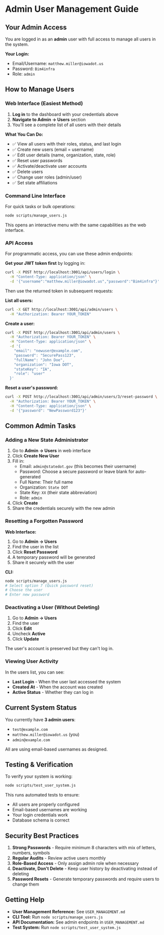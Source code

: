 # Admin User Management Guide

## Your Admin Access

You are logged in as an **admin** user with full access to manage all users in the system.

**Your Login:**
- Email/Username: `matthew.miller@iowadot.us`
- Password: `Bim4infra`
- Role: `admin`

## How to Manage Users

### Web Interface (Easiest Method)

1. **Log in** to the dashboard with your credentials above
2. **Navigate to Admin → Users** section
3. You'll see a complete list of all users with their details

**What You Can Do:**
- ✅ View all users with their roles, status, and last login
- ✅ Create new users (email = username)
- ✅ Edit user details (name, organization, state, role)
- ✅ Reset user passwords
- ✅ Activate/deactivate user accounts
- ✅ Delete users
- ✅ Change user roles (admin/user)
- ✅ Set state affiliations

### Command Line Interface

For quick tasks or bulk operations:

```bash
node scripts/manage_users.js
```

This opens an interactive menu with the same capabilities as the web interface.

### API Access

For programmatic access, you can use these admin endpoints:

**Get your JWT token first** by logging in:
```bash
curl -X POST http://localhost:3001/api/users/login \
  -H "Content-Type: application/json" \
  -d '{"username":"matthew.miller@iowadot.us","password":"Bim4infra"}'
```

Then use the returned token in subsequent requests:

**List all users:**
```bash
curl -X GET http://localhost:3001/api/admin/users \
  -H "Authorization: Bearer YOUR_TOKEN"
```

**Create a user:**
```bash
curl -X POST http://localhost:3001/api/admin/users \
  -H "Authorization: Bearer YOUR_TOKEN" \
  -H "Content-Type: application/json" \
  -d '{
    "email": "newuser@example.com",
    "password": "SecurePass123",
    "fullName": "John Doe",
    "organization": "Iowa DOT",
    "stateKey": "IA",
    "role": "user"
  }'
```

**Reset a user's password:**
```bash
curl -X POST http://localhost:3001/api/admin/users/3/reset-password \
  -H "Authorization: Bearer YOUR_TOKEN" \
  -H "Content-Type: application/json" \
  -d '{"password": "NewPassword123"}'
```

## Common Admin Tasks

### Adding a New State Administrator

1. Go to **Admin → Users** in web interface
2. Click **Create New User**
3. Fill in:
   - Email: `admin@statedot.gov` (this becomes their username)
   - Password: Choose a secure password or leave blank for auto-generated
   - Full Name: Their full name
   - Organization: `State DOT`
   - State Key: `XX` (their state abbreviation)
   - Role: `admin`
4. Click **Create**
5. Share the credentials securely with the new admin

### Resetting a Forgotten Password

**Web Interface:**
1. Go to **Admin → Users**
2. Find the user in the list
3. Click **Reset Password**
4. A temporary password will be generated
5. Share it securely with the user

**CLI:**
```bash
node scripts/manage_users.js
# Select option 7 (Quick password reset)
# Choose the user
# Enter new password
```

### Deactivating a User (Without Deleting)

1. Go to **Admin → Users**
2. Find the user
3. Click **Edit**
4. Uncheck **Active**
5. Click **Update**

The user's account is preserved but they can't log in.

### Viewing User Activity

In the users list, you can see:
- **Last Login** - When the user last accessed the system
- **Created At** - When the account was created
- **Active Status** - Whether they can log in

## Current System Status

You currently have **3 admin users**:
- `test@example.com`
- `matthew.miller@iowadot.us` (you)
- `admin@example.com`

All are using email-based usernames as designed.

## Testing & Verification

To verify your system is working:

```bash
node scripts/test_user_system.js
```

This runs automated tests to ensure:
- All users are properly configured
- Email-based usernames are working
- Your login credentials work
- Database schema is correct

## Security Best Practices

1. **Strong Passwords** - Require minimum 8 characters with mix of letters, numbers, symbols
2. **Regular Audits** - Review active users monthly
3. **Role-Based Access** - Only assign admin role when necessary
4. **Deactivate, Don't Delete** - Keep user history by deactivating instead of deleting
5. **Password Resets** - Generate temporary passwords and require users to change them

## Getting Help

- **User Management Reference:** See `USER_MANAGEMENT.md`
- **CLI Tool:** Run `node scripts/manage_users.js`
- **API Documentation:** See admin endpoints in `USER_MANAGEMENT.md`
- **Test System:** Run `node scripts/test_user_system.js`
